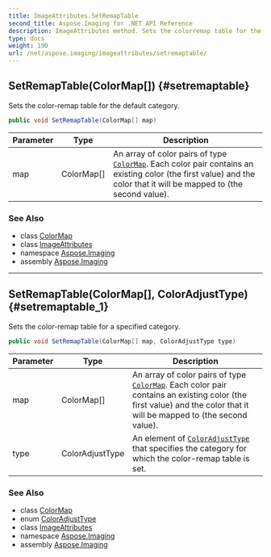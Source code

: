```yaml
---
title: ImageAttributes.SetRemapTable
second_title: Aspose.Imaging for .NET API Reference
description: ImageAttributes method. Sets the colorremap table for the default category
type: docs
weight: 190
url: /net/aspose.imaging/imageattributes/setremaptable/
---
```

## SetRemapTable(ColorMap[]) {#setremaptable}

Sets the color-remap table for the default category.

```csharp
public void SetRemapTable(ColorMap[] map)
```

| Parameter | Type | Description |
| --- | --- | --- |
| map | ColorMap[] | An array of color pairs of type [`ColorMap`](../../colormap/). Each color pair contains an existing color (the first value) and the color that it will be mapped to (the second value). |

### See Also

* class [ColorMap](../../colormap/)
* class [ImageAttributes](../)
* namespace [Aspose.Imaging](../../imageattributes/)
* assembly [Aspose.Imaging](../../../)

---

## SetRemapTable(ColorMap[], ColorAdjustType) {#setremaptable_1}

Sets the color-remap table for a specified category.

```csharp
public void SetRemapTable(ColorMap[] map, ColorAdjustType type)
```

| Parameter | Type | Description |
| --- | --- | --- |
| map | ColorMap[] | An array of color pairs of type [`ColorMap`](../../colormap/). Each color pair contains an existing color (the first value) and the color that it will be mapped to (the second value). |
| type | ColorAdjustType | An element of [`ColorAdjustType`](../../coloradjusttype/) that specifies the category for which the color-remap table is set. |

### See Also

* class [ColorMap](../../colormap/)
* enum [ColorAdjustType](../../coloradjusttype/)
* class [ImageAttributes](../)
* namespace [Aspose.Imaging](../../imageattributes/)
* assembly [Aspose.Imaging](../../../)


